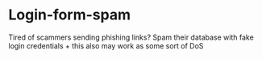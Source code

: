 # Login-form-spam
Tired of scammers sending phishing links? Spam their database with fake login credentials + this also may work as some sort of DoS

